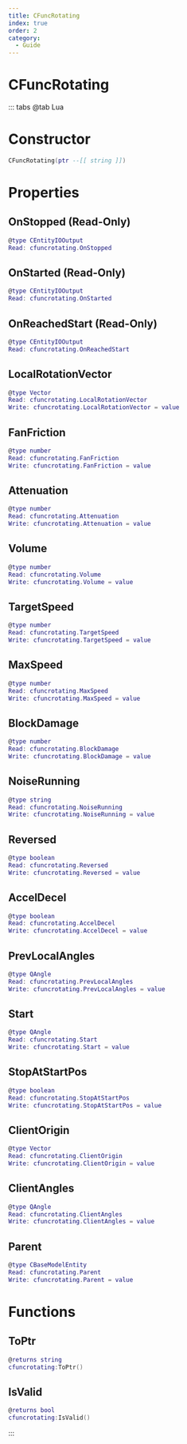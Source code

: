 ```yaml
---
title: CFuncRotating
index: true
order: 2
category:
  - Guide
---
```


# CFuncRotating

::: tabs
@tab Lua
# Constructor
```lua
CFuncRotating(ptr --[[ string ]])
```
# Properties
## OnStopped (Read-Only)
```lua
@type CEntityIOOutput
Read: cfuncrotating.OnStopped
```
## OnStarted (Read-Only)
```lua
@type CEntityIOOutput
Read: cfuncrotating.OnStarted
```
## OnReachedStart (Read-Only)
```lua
@type CEntityIOOutput
Read: cfuncrotating.OnReachedStart
```
## LocalRotationVector 
```lua
@type Vector
Read: cfuncrotating.LocalRotationVector
Write: cfuncrotating.LocalRotationVector = value
```
## FanFriction 
```lua
@type number
Read: cfuncrotating.FanFriction
Write: cfuncrotating.FanFriction = value
```
## Attenuation 
```lua
@type number
Read: cfuncrotating.Attenuation
Write: cfuncrotating.Attenuation = value
```
## Volume 
```lua
@type number
Read: cfuncrotating.Volume
Write: cfuncrotating.Volume = value
```
## TargetSpeed 
```lua
@type number
Read: cfuncrotating.TargetSpeed
Write: cfuncrotating.TargetSpeed = value
```
## MaxSpeed 
```lua
@type number
Read: cfuncrotating.MaxSpeed
Write: cfuncrotating.MaxSpeed = value
```
## BlockDamage 
```lua
@type number
Read: cfuncrotating.BlockDamage
Write: cfuncrotating.BlockDamage = value
```
## NoiseRunning 
```lua
@type string
Read: cfuncrotating.NoiseRunning
Write: cfuncrotating.NoiseRunning = value
```
## Reversed 
```lua
@type boolean
Read: cfuncrotating.Reversed
Write: cfuncrotating.Reversed = value
```
## AccelDecel 
```lua
@type boolean
Read: cfuncrotating.AccelDecel
Write: cfuncrotating.AccelDecel = value
```
## PrevLocalAngles 
```lua
@type QAngle
Read: cfuncrotating.PrevLocalAngles
Write: cfuncrotating.PrevLocalAngles = value
```
## Start 
```lua
@type QAngle
Read: cfuncrotating.Start
Write: cfuncrotating.Start = value
```
## StopAtStartPos 
```lua
@type boolean
Read: cfuncrotating.StopAtStartPos
Write: cfuncrotating.StopAtStartPos = value
```
## ClientOrigin 
```lua
@type Vector
Read: cfuncrotating.ClientOrigin
Write: cfuncrotating.ClientOrigin = value
```
## ClientAngles 
```lua
@type QAngle
Read: cfuncrotating.ClientAngles
Write: cfuncrotating.ClientAngles = value
```
## Parent 
```lua
@type CBaseModelEntity
Read: cfuncrotating.Parent
Write: cfuncrotating.Parent = value
```
# Functions
## ToPtr
```lua
@returns string
cfuncrotating:ToPtr()
```
## IsValid
```lua
@returns bool
cfuncrotating:IsValid()
```

:::